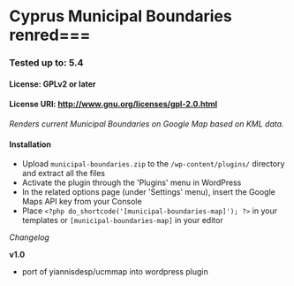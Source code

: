 # Cyprus Municipal Boundaries renred===
### Tested up to: 5.4
#### License: GPLv2 or later
#### License URI: http://www.gnu.org/licenses/gpl-2.0.html

*Renders current Municipal Boundaries on Google Map based on KML data.*

#### Installation

- Upload `municipal-boundaries.zip` to the `/wp-content/plugins/` directory and extract all the files
- Activate the plugin through the 'Plugins' menu in WordPress
- In the related options page (under 'Settings' menu), insert the Google Maps API key from your Console  
- Place `<?php do_shortcode('[municipal-boundaries-map]'); ?>` in your templates or `[municipal-boundaries-map]` in your editor

*Changelog*

**v1.0**
* port of yiannisdesp/ucmmap into wordpress plugin
